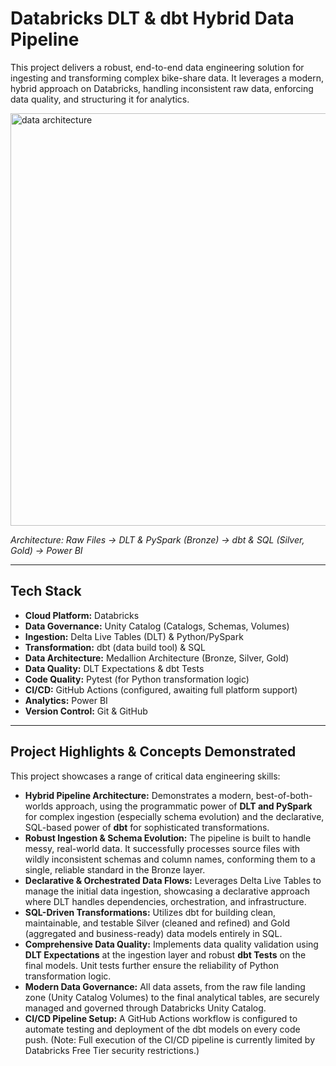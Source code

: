# Databricks DLT & dbt Hybrid Data Pipeline

This project delivers a robust, end-to-end data engineering solution for ingesting and transforming complex bike-share data. It leverages a modern, hybrid approach on Databricks, handling inconsistent raw data, enforcing data quality, and structuring it for analytics.

<img width="1146" height="660" alt="data architecture" src="https://github.com/user-attachments/assets/4fe7f493-31db-42a9-9931-c0bdb9373514" />

*Architecture: Raw Files -> DLT & PySpark (Bronze) -> dbt & SQL (Silver, Gold) -> Power BI*

---

## Tech Stack

* **Cloud Platform:** Databricks
* **Data Governance:** Unity Catalog (Catalogs, Schemas, Volumes)
* **Ingestion:** Delta Live Tables (DLT) & Python/PySpark
* **Transformation:** dbt (data build tool) & SQL
* **Data Architecture:** Medallion Architecture (Bronze, Silver, Gold)
* **Data Quality:** DLT Expectations & dbt Tests
* **Code Quality:** Pytest (for Python transformation logic)
* **CI/CD:** GitHub Actions (configured, awaiting full platform support)
* **Analytics:** Power BI
* **Version Control:** Git & GitHub 

---

## Project Highlights & Concepts Demonstrated

This project showcases a range of critical data engineering skills:

* **Hybrid Pipeline Architecture:** Demonstrates a modern, best-of-both-worlds approach, using the programmatic power of **DLT and PySpark** for complex ingestion (especially schema evolution) and the declarative, SQL-based power of **dbt** for sophisticated transformations.
* **Robust Ingestion & Schema Evolution:** The pipeline is built to handle messy, real-world data. It successfully processes source files with wildly inconsistent schemas and column names, conforming them to a single, reliable standard in the Bronze layer.
* **Declarative & Orchestrated Data Flows:** Leverages Delta Live Tables to manage the initial data ingestion, showcasing a declarative approach where DLT handles dependencies, orchestration, and infrastructure.
* **SQL-Driven Transformations:** Utilizes dbt for building clean, maintainable, and testable Silver (cleaned and refined) and Gold (aggregated and business-ready) data models entirely in SQL.
* **Comprehensive Data Quality:** Implements data quality validation using **DLT Expectations** at the ingestion layer and robust **dbt Tests** on the final models. Unit tests further ensure the reliability of Python transformation logic.
* **Modern Data Governance:** All data assets, from the raw file landing zone (Unity Catalog Volumes) to the final analytical tables, are securely managed and governed through Databricks Unity Catalog.
* **CI/CD Pipeline Setup:** A GitHub Actions workflow is configured to automate testing and deployment of the dbt models on every code push. (Note: Full execution of the CI/CD pipeline is currently limited by Databricks Free Tier security restrictions.)
